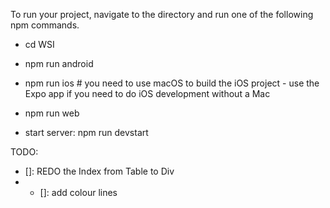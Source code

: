 To run your project, navigate to the directory and run one of the following npm commands.

- cd WSI
- npm run android
- npm run ios # you need to use macOS to build the iOS project - use the Expo app if you need to do iOS development
  without a Mac
- npm run web

- start server:
  npm run devstart

TODO:

- []: REDO the Index from Table to Div
- - []: add colour lines
